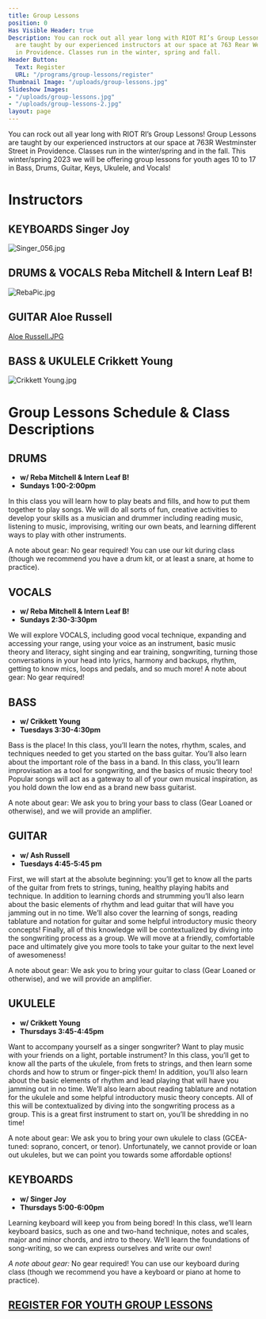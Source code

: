```yaml
---
title: Group Lessons
position: 0
Has Visible Header: true
Description: You can rock out all year long with RIOT RI’s Group Lessons! Group Lessons
  are taught by our experienced instructors at our space at 763 Rear Westminster Street
  in Providence. Classes run in the winter, spring and fall.
Header Button:
  Text: Register
  URL: "/programs/group-lessons/register"
Thumbnail Image: "/uploads/group-lessons.jpg"
Slideshow Images:
- "/uploads/group-lessons.jpg"
- "/uploads/group-lessons-2.jpg"
layout: page
---
```


You can rock out all year long with RIOT RI’s Group Lessons! Group Lessons are taught by our experienced instructors at our space at 763R Westminster Street in Providence. Classes run in the winter/spring and in the fall.  This winter/spring 2023 we will be offering group lessons for youth ages 10 to 17 in Bass, Drums, Guitar, Keys, Ukulele, and Vocals!

# Instructors

## KEYBOARDS  Singer Joy
![Singer_056.jpg](/uploads/Singer_056.jpg)

## DRUMS & VOCALS Reba Mitchell & Intern Leaf B!
![RebaPic.jpg](/uploads/RebaPic.jpg)

## GUITAR  Aloe Russell
[Aloe Russell.JPG](/uploads/Aloe%20Russell.JPG)

## BASS & UKULELE  Crikkett Young
![Crikkett Young.jpg](/uploads/Crikkett%20Young.jpg)

# Group Lessons Schedule & Class Descriptions

## DRUMS 
* **w/ Reba Mitchell & Intern Leaf B!**
* **Sundays 1:00-2:00pm** 

In this class you will learn how to play beats and fills, and how to put them together to play songs. We will do all sorts of fun, creative activities to develop your skills as a musician and drummer including reading music, listening to music, improvising, writing our own beats, and learning different ways to play with other instruments.

A note about gear: No gear required! You can use our kit during class (though we recommend you have a drum kit, or at least a snare, at home to practice).

## VOCALS 
* **w/ Reba Mitchell & Intern Leaf B!**
* **Sundays 2:30-3:30pm** 

We will explore VOCALS, including good vocal technique, expanding and accessing your range, using your voice as an instrument, basic music theory and literacy, sight singing and ear training, songwriting, turning those conversations in your head into lyrics, harmony and backups, rhythm, getting to know mics, loops and pedals, and so much more!
A note about gear: No gear required!

## BASS 
* **w/ Crikkett Young** 
* **Tuesdays 3:30-4:30pm**

Bass is the place! In this class, you’ll learn the notes, rhythm, scales, and techniques needed to get you started on the bass guitar. You’ll also learn about the important role of the bass in a band. In this class, you’ll learn improvisation as a tool for songwriting, and the basics of music theory too! Popular songs will act as a gateway to all of your own musical inspiration, as you hold down the low end as a brand new bass guitarist.

A note about gear: We ask you to bring your bass to class (Gear Loaned or otherwise), and we will provide an amplifier.

## GUITAR 
* **w/ Ash Russell**
* **Tuesdays 4:45-5:45 pm**

First, we will start at the absolute beginning: you’ll get to know all the parts of the guitar from frets to strings, tuning, healthy playing habits and technique. In addition to learning chords and strumming you’ll also learn about the basic elements of rhythm and lead guitar that will have you jamming out in no time. We’ll also cover the learning of songs, reading tablature and notation for guitar and some helpful introductory music theory concepts! Finally, all of this knowledge will be contextualized by diving into the songwriting process as a group. We will move at a friendly, comfortable pace and ultimately give you more tools to take your guitar to the next level of awesomeness!

A note about gear: We ask you to bring your guitar to class (Gear Loaned or otherwise), and we will provide an amplifier.

## UKULELE 
* **w/ Crikkett Young**
* **Thursdays 3:45-4:45pm**

Want to accompany yourself as a singer songwriter? Want to play music with your friends on a light, portable instrument? In this class, you’ll get to know all the parts of the ukulele, from frets to strings, and then learn some chords and how to strum or finger-pick them! In addition, you’ll also learn about the basic elements of rhythm and lead playing that will have you jamming out in no time. We’ll also learn about reading tablature and notation for the ukulele and some helpful introductory music theory concepts. All of this will be contextualized by diving into the songwriting process as a group. This is a great first instrument to start on, you’ll be shredding in no time!

A note about gear: We ask you to bring your own ukulele to class (GCEA-tuned: soprano, concert, or tenor). Unfortunately, we cannot provide or loan out ukuleles, but we can point you towards some affordable options!

## KEYBOARDS
* **w/ Singer Joy**
* **Thursdays 5:00-6:00pm**

Learning keyboard will keep you from being bored! In this class, we’ll learn keyboard basics, such as one and two-hand technique, notes and scales, major and minor chords, and intro to theory. We’ll learn the foundations of song-writing, so we can express ourselves and write our own!

*A note about gear:* No gear required! You can use our keyboard during class (though we recommend you have a keyboard or piano at home to practice).

## [REGISTER FOR YOUTH GROUP LESSONS](/register) 
